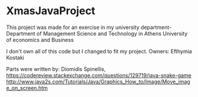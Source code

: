 # XmasJavaProject
This project was made for an exercise in my university department-
Department of Management Science and Technology in Athens University of economics and Business

I don't own all of this code but I changed to fit my project.
Owners:
Efthymia Kostaki

Parts were written by:
Diomidis Spinellis,
https://codereview.stackexchange.com/questions/129719/java-snake-game
http://www.java2s.com/Tutorials/Java/Graphics_How_to/Image/Move_image_on_screen.htm
